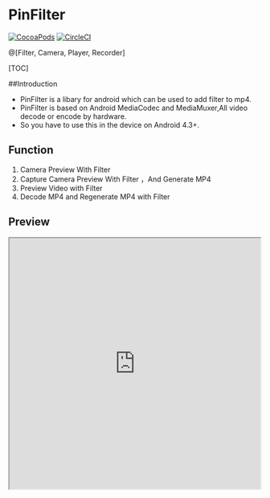 # PinFilter
[![CocoaPods](https://img.shields.io/badge/Android%20-4.3%2B-brightgreen.svg)]()     [![CircleCI](https://img.shields.io/circleci/project/github/RedSparr0w/node-csgo-parser.svg)]()

@[Filter, Camera, Player, Recorder]

[TOC]

##Introduction
- PinFilter is a libary for android which can be used to add filter to mp4.
- PinFilter is based on Android MediaCodec and MediaMuxer,All video decode or encode by hardware.
- So you have to use this in the device on Android 4.3+.

## Function
1. Camera Preview With Filter
2. Capture Camera Preview With Filter ，And Generate MP4
3. Preview Video with Filter
4. Decode MP4 and Regenerate MP4 with Filter

## Preview
<iframe height=500 width=500 src="http://ww4.sinaimg.cn/mw690/e75a115bgw1f3rrbzv1m8g209v0diqv7.gif">

##Getting started
- In your ` build.gradle`:

    dependencies {
    compile 'com.pinssible:pin-filter:0.0.1'
    }
- Or you can clone the project get the Lib   `libRecorderEditor`,Import it to your project:

    dependencies {
    compile project(path: ':libRecorderEditor')
    }

##Usage
- reference demo project
-   ` CameraCaptureActivity` is for Camera preview and recoder with filter 
-  ` PlayerActivity` is for video play with  filter
-  ` TestRemuxerActivity` is for MP4 remux with filter

##Achieve
- The filter achieved by Opengl
- The Player with filter is based on [ExoPlayer](https://github.com/google/ExoPlayer)
- The Video Remux is based on Android test [ExtractDecodeEditEncodeMuxTest.java](https://android.googlesource.com/platform/cts/+/jb-mr2-release/tests/tests/media/src/android/media/cts/ExtractDecodeEditEncodeMuxTest.java.)